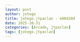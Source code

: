 ```yaml
---
layout: post
author: jotego
title: jotego.jtpaclan - e00420d
date: 2025-10-31
categories: [Arcade, jtpaclan]
tags: [jotego.jtpaclan]
---
```


